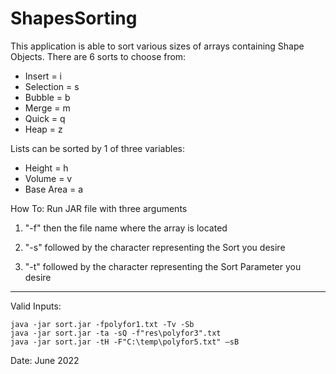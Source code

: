 # ShapesSorting
This application is able to sort various sizes of arrays containing Shape Objects.
There are 6 sorts to choose from:
* Insert = i
* Selection = s
* Bubble = b
* Merge = m
* Quick = q 
* Heap = z

Lists can be sorted by 1 of three variables:
* Height = h
* Volume = v
* Base Area = a


How To:
Run JAR file with three arguments
1. "-f" then the file name where the array is located
	
2. "-s" followed by the character representing the Sort you desire
	
3. "-t" followed by the character representing the Sort Parameter you desire

<hr>

Valid  Inputs:
```
java -jar sort.jar -fpolyfor1.txt -Tv -Sb
java -jar sort.jar -ta -sQ -f"res\polyfor3".txt
java -jar sort.jar -tH -F"C:\temp\polyfor5.txt" –sB
```
Date: June 2022

